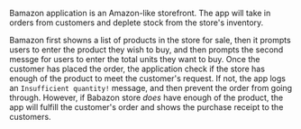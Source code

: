 
Bamazon application is an Amazon-like storefront.  The app will take in orders from customers and deplete stock from the store's inventory.

Bamazon first showns a list of products in the store for sale, then it prompts users to enter the product they wish to buy, and then prompts the second messge for users to enter the total units they want to buy. Once the customer has placed the order, the application check if the store has enough of the product to meet the customer's request. If not, the app logs an `Insufficient quantity!` message, and then prevent the order from going through.  However, if Babazon store _does_ have enough of the product, the app will fulfill the customer's order and shows the purchase receipt to the customers.


